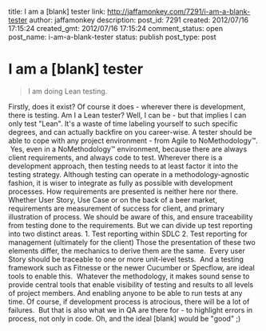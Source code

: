 title: I am a [blank] tester
link: http://jaffamonkey.com/7291/i-am-a-blank-tester
author: jaffamonkey
description: 
post_id: 7291
created: 2012/07/16 17:15:24
created_gmt: 2012/07/16 17:15:24
comment_status: open
post_name: i-am-a-blank-tester
status: publish
post_type: post

# I am a [blank] tester

> I am doing Lean testing.

Firstly, does it exist? Of course it does - wherever there is development, there is testing. Am I a Lean tester? Well, I can be - but that implies I can only test "Lean". It's a waste of time labeling yourself to such specific degrees, and can actually backfire on you career-wise. A tester should be able to cope with any project environment - from Agile to NoMethodology™.  Yes, even in a NoMethodology™ environment, because there are always client requirements, and always code to test. Wherever there is a development approach, then testing needs to at least factor it into the testing strategy. Although testing can operate in a methodology-agnostic fashion, it is wiser to integrate as fully as possible with development processes. How requirements are presented is neither here nor there. Whether User Story, Use Case or on the back of a beer market, requirements are measurement of success for client, and primary illustration of process. We should be aware of this, and ensure traceability from testing done to the requirements. But we can divide up test reporting into two distinct areas. 1\. Test reporting within SDLC 2\. Test reporting for management (ultimately for the client) Those the presentation of these two elements differ, the mechanics to derive them are the same.  Every user Story should be traceable to one or more unit-level tests.  And a testing framework such as Fitnesse or the newer Cucumber or Specflow, are ideal tools to enable this.  Whatever the methodology, it makes sound sense to provide central tools that enable visibility of testing and results to all levels of project members. And enabling anyone to be able to run tests at any time. Of course, if development process is atrocious, there will be a lot of failures.  But that is also what we in QA are there for - to highlight errors in process, not only in code. Oh, and the ideal [blank] would be "good" ;)